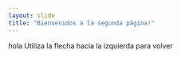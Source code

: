 ```yaml
---
layout: slide
title: "Bienvenidos a la segunda página!"
---
```

hola
Utiliza la flecha hacia la izquierda para volver
